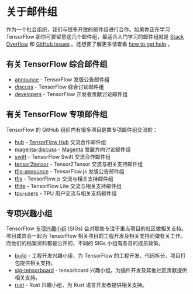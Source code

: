 # 关于邮件组

作为一个社会组织，我们与很多开放的邮件组进行合作。如果你正在学习 TensorFlow 那你可要留意这几个邮件组，最适合入门学习的邮件组就是 [Stack
Overflow](https://stackoverflow.com/questions/tagged/tensorflow) 和
[GitHub issues](https://github.com/tensorflow/tensorflow/issues) 。还想要了解更多请查看 [how to get help](/community/#get_help) 。

## 有关 TensorFlow 综合邮件组

* [announce](https://groups.google.com/a/tensorflow.org/d/forum/announce) - TensorFlow 发版公告邮件组
* [discuss](https://groups.google.com/a/tensorflow.org/d/forum/discuss) - TensorFlow 综合讨论邮件组
* [developers](https://groups.google.com/a/tensorflow.org/d/forum/developers) - TensorFlow 开发者贡献讨论邮件组

## 有关 TensorFlow 专项邮件组

TensorFlow 的 GitHub 组织内有很多项目是靠专项邮件组交流的：

* [hub](https://groups.google.com/a/tensorflow.org/d/forum/hub) -
  [TensorFlow Hub](https://github.com/tensorflow/hub) 交流合作邮件组
* [magenta-discuss](https://groups.google.com/a/tensorflow.org/d/forum/magenta-discuss) -
  [Magenta](https://magenta.tensorflow.org/) 发展方向讨论邮件组
* [swift](https://groups.google.com/a/tensorflow.org/d/forum/swift) -
  TensorFlow Swift 交流合作邮件组
* [tensor2tensor](https://groups.google.com/d/forum/tensor2tensor) - Tensor2Tensor 交流与相关支持邮件组
* [tfjs-announce](https://groups.google.com/a/tensorflow.org/d/forum/tfjs-announce) -
  TensorFlow.js 发版公告邮件组
* [tfjs](https://groups.google.com/a/tensorflow.org/d/forum/tfjs) - TensorFlow.js 交流与相关支持邮件组
* [tflite](https://groups.google.com/a/tensorflow.org/d/forum/tflite) - TensorFlow Lite 交流与相关支持邮件组
* [tpu-users](https://groups.google.com/a/tensorflow.org/d/forum/tpu-users) - TPU 用户交流与相关支持邮件组

## 专项兴趣小组

TensorFlow [专项兴趣小组](/community/contributing#special_interest_groups) (SIGs) 会对那些专注于重点项目的社区做相关支持。项目成员会一起为 TensorFlow 相关项目的工程开发及相关支持而做有关工作。而他们的档案资料都是公开的，不同的 SIGs 小组有各自的成员政策。

* [build](https://groups.google.com/a/tensorflow.org/d/forum/build) -
  工程开发兴趣小组，为 TensorFlow 的工程开发、代码拆分、项目打包提供相关支持。
* [sig-tensorboard](https://groups.google.com/a/tensorflow.org/d/forum/sig-tensorboard) -
  tensorboard 兴趣小组，为插件开发及其他社区贡献提供相关支持。
* [rust](https://groups.google.com/a/tensorflow.org/d/forum/rust) -
  Rust 兴趣小组，为 Rust 语言开发者提供相关支持。
